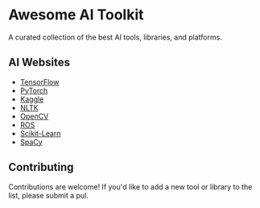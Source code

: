 

<!DOCTYPE html>
<html lang="en">
<head>
<meta charset="UTF-8">
<meta name="viewport" content="width=device-width, initial-scale=1.0">
</head>
<body>
<div>
<h1>Awesome AI Toolkit</h1>
<p>A curated collection of the best AI tools, libraries, and platforms.</p>
</div>
<div>
<h2>AI Websites</h2>
<ul>
<li><a href="https://www.tensorflow.org/">TensorFlow</a></li>
<li><a href="https://pytorch.org/">PyTorch</a></li>
<li><a href="https://www.kaggle.com/">Kaggle</a></li>
<li><a href="https://www.nltk.org/">NLTK</a></li>
<li><a href="https://opencv.org/">OpenCV</a></li>
<li><a href="https://www.ros.org/">ROS</a></li>
<li><a href="https://scikit-learn.org/">Scikit-Learn</a></li>
<li><a href="https://www.spacy.io/">SpaCy</a></li>
</ul>
</div>
<div>
<h2>Contributing</h2>
<p>Contributions are welcome! If you'd like to add a new tool or library to the list, please submit a pul.</p>
</div>
</body>
</html>
